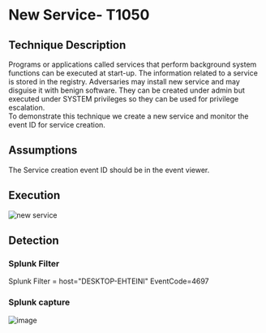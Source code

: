 # New Service- T1050

## Technique Description
Programs or applications called services that perform background system functions can be executed at start-up. The information related to a service is stored in the registry. Adversaries may install new service and may disguise it with benign software. They can be created under admin but executed under SYSTEM privileges so they can be used for privilege escalation.  
To demonstrate this technique we create a new service and monitor the event ID for service creation.

## Assumptions 
The Service creation event ID should be in the event viewer. 

## Execution
![new service](https://user-images.githubusercontent.com/36422282/55608510-9d516900-574c-11e9-82bd-af3d18e84f50.JPG)


## Detection
### Splunk Filter
Splunk Filter = host="DESKTOP-EHTEINI" EventCode=4697

### Splunk capture
![image](https://user-images.githubusercontent.com/36422282/55608548-afcba280-574c-11e9-9ac6-a50948bc59bf.png)
